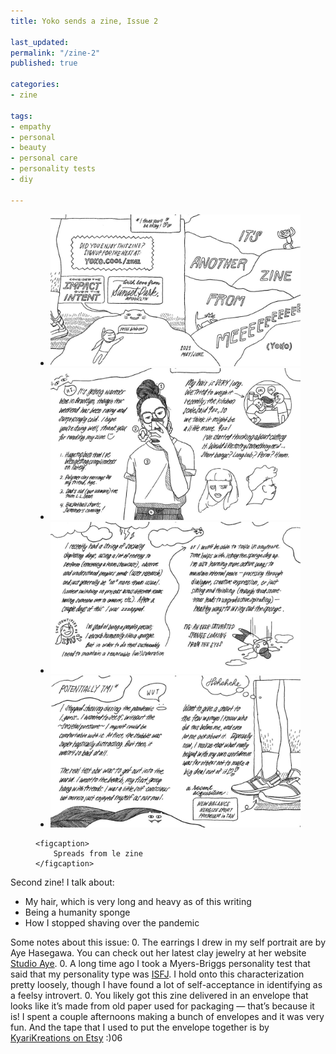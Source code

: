 ```yaml
---
title: Yoko sends a zine, Issue 2

last_updated: 
permalink: "/zine-2"
published: true

categories:
- zine

tags:
- empathy
- personal
- beauty
- personal care
- personality tests
- diy

---
```

<figure>
    <ul id="zine-2" class="slideshow"><!-- Need to give slideshows their own ids to use multiple in one page -->
        <li class="slide"><img src="/assets/images/2021-06-13-cover.jpg" alt="A jpg export of the front and back cover. The front says: It’s another zine from meeeeeeeeee (Yoko). The back says: Consider the impact over the intent. There is a drawing of me hugging a blobby cat." /></li>
        <li class="slide"><img src="/assets/images/2021-06-13-1.jpg" alt="A jpg export of the first spread. I talk about my hair. There is a funny drawing of me and Kevin in the kitchen trying to use a kitchen scale to weigh my hair lol" /></li>
        <li class="slide"><img src="/assets/images/2021-06-13-2.jpg" alt="A jpg export of the second spread. I talk about being socially tapped. There is a drawing of me lying on the ground with tears coming out of my eyes labeled: Fig. An oversaturated sponge leaks from the eyes." /></li>
        <li class="slide"><img src="/assets/images/2021-06-13-3.jpg" alt="A jpg export of the third spread. I talk about how I stopped shaving my legs, and there’s a drawing of my hairy legs wearing a new pair of New Balances I bought over the summer. Bonus fact for this black and white zine: the sneakers are tan!" /></li>
    </ul>

    <figcaption>
        Spreads from le zine
    </figcaption>

</figure>

Second zine! I talk about:
- My hair, which is very long and heavy as of this writing
- Being a humanity sponge
- How I stopped shaving over the pandemic

Some notes about this issue:
0. The earrings I drew in my self portrait are by Aye Hasegawa. You can check out her latest clay jewelry at her website [Studio Aye](https://studioaye.com/).
0. A long time ago I took a Myers-Briggs personality test that said that my personality type was [ISFJ](https://www.16personalities.com/isfj-personality). I hold onto this characterization pretty loosely, though I have found a lot of self-acceptance in identifying as a feelsy introvert.
0. You likely got this zine delivered in an envelope that looks like it’s made from old paper used for packaging — that’s because it is! I spent a couple afternoons making a bunch of envelopes and it was very fun. And the tape that I used to put the envelope together is by [KyariKreations on Etsy](https://www.etsy.com/shop/KyariKreations) :)06